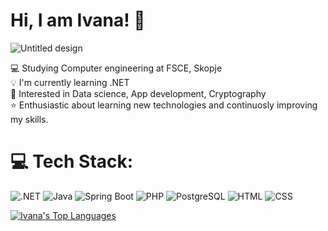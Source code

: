# Hi, I am Ivana! 👋

![Untitled design](https://github.com/user-attachments/assets/361525cf-caa7-480c-84d2-1f434adc9c57)

💻 Studying Computer engineering at FSCE, Skopje <br>
💡 I'm currently learning .NET <br>
🎯 Interested in Data science, App development, Cryptography <br>
⭐ Enthusiastic about learning new technologies and continuosly improving my skills. 


# 💻 Tech Stack:
![.NET](https://img.shields.io/badge/.NET-512BD4?style=flat-square&logo=.net)
![Java](https://img.shields.io/badge/Java-0084ff?style=flat-square&logo=java)
![Spring Boot](https://img.shields.io/badge/Spring%20Boot-6DB33F?style=flat-square&logo=spring-boot)
![PHP](https://img.shields.io/badge/PHP-777BB4?style=flat-square&logo=php)
![PostgreSQL](https://img.shields.io/badge/PostgreSQL-336791?style=flat-square&logo=postgresql)
![HTML](https://img.shields.io/badge/HTML-E34F26?style=flat-square&logo=html5)
![CSS](https://img.shields.io/badge/CSS-1572B6?style=flat-square&logo=css3)

[![Ivana's Top Languages](https://github-readme-stats.vercel.app/api/top-langs/?username=istojanovska&layout=pie)](https://github.com/istojanovska/github-readme-stats)


